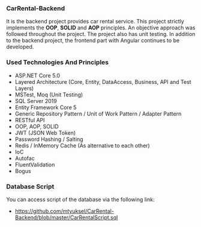 ### CarRental-Backend
It is the backend project provides car rental service.
This project strictly implements the **OOP**, **SOLID** and **AOP** principles. An objective approach was followed throughout the project. The project also has unit testing.
In addition to the backend project, the frontend part with Angular continues to be developed.

### Used Technologies And Principles
- ASP.NET Core 5.0
- Layered Architecture (Core, Entity, DataAccess, Business, API and Test Layers)
- MSTest, Moq (Unit Testing)
- SQL Server 2019
- Entity Framework Core 5
- Generic Repository Pattern / Unit of Work Pattern / Adapter Pattern
- RESTful API
- OOP, AOP, SOLID
- JWT (JSON Web Token)
- Password Hashing / Salting
- Redis / InMemory Cache (As alternative to each other)
- IoC
- Autofac
- FluentValidation
- Bogus

### Database Script

You can access script of the database via the following link:
- https://github.com/mtyuksel/CarRental-Backend/blob/master/CarRentalScript.sql


